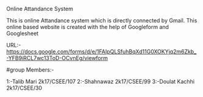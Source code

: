 Online Attandance System

This is online Attandance system which is directly connected by Gmail.
This online based website is created with the help of  Googleform and Googlesheet 

URL:-
https://docs.google.com/forms/d/e/1FAIpQLSfuhBqXd11G0XOKYjq2m6Zkb_-YFB9iRCL7wc13ToD-OCvnEg/viewform

#group Members:-

1:-Talib Mari     2k17/CSEE/107
2:-Shahnawaz      2k17/CSEE/99
3:-Doulat Kachhi  2k17/CSEE/30
